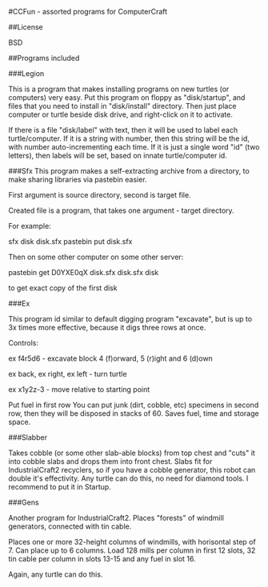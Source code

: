 #CCFun - assorted programs for ComputerCraft 

##License

BSD

##Programs included

###Legion

This is a program that makes installing programs on new turtles (or computers) very easy. 
Put this program on floppy as "disk/startup", and files that you need to install in "disk/install" directory.
Then just place computer or turtle beside disk drive, and right-click on it to activate.

If there is a file "disk/label" with text, then it will be used to label each turtle/computer. 
If it is a string with number, then this string will be the id, with number auto-incrementing each time.
If it is just a single word "id" (two letters), then labels will be set, based on innate turtle/computer id.

###Sfx
This program makes a self-extracting archive from a directory, to make sharing libraries via pastebin easier.

First argument is source directory, second is target file.

Created file is a program, that takes one argument - target directory.

For example:

  sfx disk disk.sfx
  pastebin put disk.sfx

Then on some other computer on some other server:

  pastebin get D0YXE0qX disk.sfx
  disk.sfx disk

to get exact copy of the first disk

###Ex

This program id similar to default digging program "excavate", but is up to 3x times more effective, because it digs three rows at once.

Controls:

  ex f4r5d6 - excavate block 4 (f)orward, 5 (r)ight and 6 (d)own

  ex back, ex right, ex left - turn turtle

  ex x1y2z-3 - move relative to starting point

Put fuel in first row
You can put junk (dirt, cobble, etc) specimens in second row, then they will be disposed in stacks of 60. Saves fuel, time and storage space.

###Slabber

Takes cobble (or some other slab-able blocks) from top chest and "cuts" it into cobble slabs and drops them into front chest.
Slabs fit for IndustrialCraft2 recyclers, so if you have a cobble generator, this robot can double it's effectivity.
Any turtle can do this, no need for diamond tools.
I recommend to put it in Startup.

###Gens

Another program for IndustrialCraft2. Places "forests" of windmill generators, connected with tin cable.

Places one or more 32-height columns of windmills, with horisontal step of 7. Can place up to 6 columns.
Load 128 mills per column in first 12 slots, 32 tin cable per column in slots 13-15 and any fuel in slot 16.

Again, any turtle can do this.
